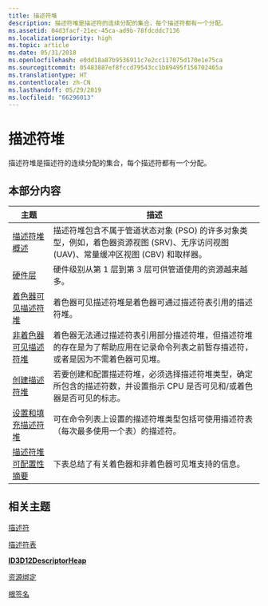 ```yaml
---
title: 描述符堆
description: 描述符堆是描述符的连续分配的集合，每个描述符都有一个分配。
ms.assetid: 04d3facf-21ec-45ca-ad9b-78fdcddc7136
ms.localizationpriority: high
ms.topic: article
ms.date: 05/31/2018
ms.openlocfilehash: e0dd18a87b9536911c7e2cc117075d170e1e75ca
ms.sourcegitcommit: 05483887ef8fccd79543cc1b89495f156702465a
ms.translationtype: HT
ms.contentlocale: zh-CN
ms.lasthandoff: 05/29/2019
ms.locfileid: "66296013"
---
```

# <a name="descriptor-heaps"></a>描述符堆

描述符堆是描述符的连续分配的集合，每个描述符都有一个分配。

## <a name="in-this-section"></a>本部分内容



| 主题                                                                                             | 描述                                                                                                                                                                                                                                |
|---------------------------------------------------------------------------------------------------|--------------------------------------------------------------------------------------------------------------------------------------------------------------------------------------------------------------------------------------------|
| [描述符堆概述](descriptor-heaps-overview.md)<br/>                             | 描述符堆包含不属于管道状态对象 (PSO) 的许多对象类型，例如，着色器资源视图 (SRV)、无序访问视图 (UAV)、常量缓冲区视图 (CBV) 和取样器。 <br/>                |
| [硬件层](hardware-support.md)<br/>                                                 | 硬件级别从第 1 层到第 3 层可供管道使用的资源越来越多。 <br/>                                                                                                                              |
| [着色器可见描述符堆](shader-visible-descriptor-heaps.md)<br/>                 | 着色器可见描述符堆是着色器可通过描述符表引用的描述符堆。<br/>                                                                                                              |
| [非着色器可见描述符堆](non-shader-visible-descriptor-heaps.md)<br/>         | 着色器无法通过描述符表引用部分描述符堆，但描述符堆的存在是为了帮助应用在记录命令列表之前暂存描述符，或者是因为不需着色器可见堆。<br/> |
| [创建描述符堆](creating-descriptor-heaps.md)<br/>                             | 若要创建和配置描述符堆，必须选择描述符堆类型，确定所包含的描述符数，并设置指示 CPU 是否可见和/或着色器是否可见的标志。 <br/>                    |
| [设置和填充描述符堆](setting-descriptor-heaps.md)<br/>                | 可在命令列表上设置的描述符堆类型包括可使用描述符表（每次最多使用一个表）的描述符。 <br/>                                                        |
| [描述符堆可配置性摘要](descriptor-heap-configurability-summary.md)<br/> | 下表总结了有关着色器和非着色器可见堆支持的信息。<br/>                                                                                                                                    |



 

## <a name="related-topics"></a>相关主题

<dl> <dt>

[描述符](descriptors.md)
</dt> <dt>

[描述符表](descriptor-tables.md)
</dt> <dt>

[**ID3D12DescriptorHeap**](/windows/desktop/api/d3d12/nn-d3d12-id3d12descriptorheap)
</dt> <dt>

[资源绑定](resource-binding.md)
</dt> <dt>

[根签名](root-signatures.md)
</dt> </dl>

 

 





